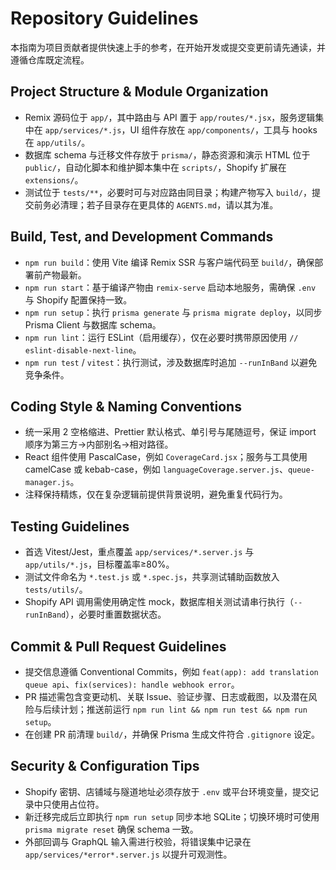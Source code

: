 # Repository Guidelines

本指南为项目贡献者提供快速上手的参考，在开始开发或提交变更前请先通读，并遵循仓库既定流程。

## Project Structure & Module Organization
- Remix 源码位于 `app/`，其中路由与 API 置于 `app/routes/*.jsx`，服务逻辑集中在 `app/services/*.js`，UI 组件存放在 `app/components/`，工具与 hooks 在 `app/utils/`。
- 数据库 schema 与迁移文件存放于 `prisma/`，静态资源和演示 HTML 位于 `public/`，自动化脚本和维护脚本集中在 `scripts/`，Shopify 扩展在 `extensions/`。
- 测试位于 `tests/**`，必要时可与对应路由同目录；构建产物写入 `build/`，提交前务必清理；若子目录存在更具体的 `AGENTS.md`，请以其为准。

## Build, Test, and Development Commands
- `npm run build`：使用 Vite 编译 Remix SSR 与客户端代码至 `build/`，确保部署前产物最新。
- `npm run start`：基于编译产物由 `remix-serve` 启动本地服务，需确保 `.env` 与 Shopify 配置保持一致。
- `npm run setup`：执行 `prisma generate` 与 `prisma migrate deploy`，以同步 Prisma Client 与数据库 schema。
- `npm run lint`：运行 ESLint（启用缓存），仅在必要时携带原因使用 `// eslint-disable-next-line`。
- `npm run test` / `vitest`：执行测试，涉及数据库时追加 `--runInBand` 以避免竞争条件。

## Coding Style & Naming Conventions
- 统一采用 2 空格缩进、Prettier 默认格式、单引号与尾随逗号，保证 import 顺序为第三方→内部别名→相对路径。
- React 组件使用 PascalCase，例如 `CoverageCard.jsx`；服务与工具使用 camelCase 或 kebab-case，例如 `languageCoverage.server.js`、`queue-manager.js`。
- 注释保持精炼，仅在复杂逻辑前提供背景说明，避免重复代码行为。

## Testing Guidelines
- 首选 Vitest/Jest，重点覆盖 `app/services/*.server.js` 与 `app/utils/*.js`，目标覆盖率≥80%。
- 测试文件命名为 `*.test.js` 或 `*.spec.js`，共享测试辅助函数放入 `tests/utils/`。
- Shopify API 调用需使用确定性 mock，数据库相关测试请串行执行（`--runInBand`），必要时重置数据状态。

## Commit & Pull Request Guidelines
- 提交信息遵循 Conventional Commits，例如 `feat(app): add translation queue api`、`fix(services): handle webhook error`。
- PR 描述需包含变更动机、关联 Issue、验证步骤、日志或截图，以及潜在风险与后续计划；推送前运行 `npm run lint && npm run test && npm run setup`。
- 在创建 PR 前清理 `build/`，并确保 Prisma 生成文件符合 `.gitignore` 设定。

## Security & Configuration Tips
- Shopify 密钥、店铺域与隧道地址必须存放于 `.env` 或平台环境变量，提交记录中只使用占位符。
- 新迁移完成后立即执行 `npm run setup` 同步本地 SQLite；切换环境时可使用 `prisma migrate reset` 确保 schema 一致。
- 外部回调与 GraphQL 输入需进行校验，将错误集中记录在 `app/services/*error*.server.js` 以提升可观测性。
